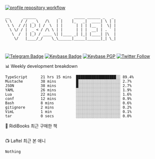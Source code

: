 [![profile repository workflow](https://github.com/vbalien/vbalien/actions/workflows/push.yml/badge.svg)](https://github.com/vbalien/vbalien/actions/workflows/push.yml)
```
__      ______          _      _____ ______ _   _ 
\ \    / /  _ \   /\   | |    |_   _|  ____| \ | |
 \ \  / /| |_) | /  \  | |      | | | |__  |  \| |
  \ \/ / |  _ < / /\ \ | |      | | |  __| | . ` |
   \  /  | |_) / ____ \| |____ _| |_| |____| |\  |
    \/   |____/_/    \_\______|_____|______|_| \_|
                                                  
                                                  
```
[![Telegram Badge](https://img.shields.io/badge/-Telegram-2CA5E0?logo=telegram)](https://t.me/vbalien)
[![Keybase Badge](https://img.shields.io/badge/-Keybase-33A0FF?logo=keybase&logoColor=white)](https://keybase.io/vbalien)
[![Keybase PGP](https://img.shields.io/keybase/pgp/vbalien)](http://sks.pod02.fleetstreetops.com/pks/lookup?search=0xE98CF73DE1E36F7D1B8A383AFD987F8DBE513071&fingerprint=on&op=index)
[![Twitter Follow](https://img.shields.io/twitter/follow/_elnyan)](https://twitter.com/_elnyan)

📊 Weekly development breakdown
```
TypeScript      21 hrs 15 mins  ██████████████████░░ 89.4%
Mustache        38 mins         █░░░░░░░░░░░░░░░░░░░ 2.7%
JSON            38 mins         █░░░░░░░░░░░░░░░░░░░ 2.7%
YAML            26 mins         ░░░░░░░░░░░░░░░░░░░░ 1.9%
Lua             22 mins         ░░░░░░░░░░░░░░░░░░░░ 1.6%
conf            12 mins         ░░░░░░░░░░░░░░░░░░░░ 0.9%
Bash            8 mins          ░░░░░░░░░░░░░░░░░░░░ 0.6%
gitignore       2 mins          ░░░░░░░░░░░░░░░░░░░░ 0.2%
VimL            1 min           ░░░░░░░░░░░░░░░░░░░░ 0.1%
tar             0 secs          ░░░░░░░░░░░░░░░░░░░░ 0.0%
```
📖 RidiBooks 최근 구매한 책
```
```
📺 Laftel 최근 본 애니
```
Nothing
```
